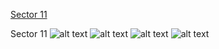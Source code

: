 [Sector 11](#sector11)

<a name = "sector11"></a>
Sector 11
![alt text](/images/WASP-016_Sector_11/WASP-016_Sector_11_a_TimeSeries.png)
![alt text](/images/WASP-016_Sector_11/WASP-016_Sector_11_b_FoldedLightCurve.png)
![alt text](/images/WASP-016_Sector_11/WASP-016_Sector_11_b_IndividualTransitsWithFit.png)
![alt text](/images/WASP-016_Sector_11/WASP-016_Sector_11_c_TimingResiduals.png)

